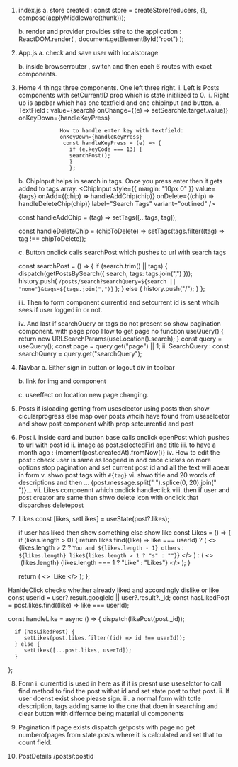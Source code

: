 1.  index.js
    a. store created :
    const store = createStore(reducers, {}, compose(applyMiddleware(thunk)));

    b. render and provider provides stire to the application : ReactDOM.render(
    <Provider store={store}>
    <App />
    </Provider>,
    document.getElementById("root")
    );

2.  App.js
    a. check and save user with localstorage

    b. inside browserrouter , switch and then each 6 routes with exact components.

3.  Home
    4 things three components. One left three right.
    i. Left is Posts components with setCurrentID prop which is state initilized to 0.
    ii. Right up is appbar which has one textfield and one chipinput and button.
    a. TextField : value={search}
    onChange={(e) => setSearch(e.target.value)}
    onKeyDown={handleKeyPress}

                     How to handle enter key with textfield:
                     onKeyDown={handleKeyPress}
                      const handleKeyPress = (e) => {
                        if (e.keyCode === 13) {
                        searchPost();
                        }
                        };

    b. ChipInput helps in search in tags. Once you press enter then it gets added to tags array.
    <ChipInput
    style={{ margin: "10px 0" }}
    value={tags}
    onAdd={(chip) => handleAddChip(chip)}
    onDelete={(chip) => handleDeleteChip(chip)}
    label="Search Tags"
    variant="outlined"
    />

    const handleAddChip = (tag) => setTags([...tags, tag]);

    const handleDeleteChip = (chipToDelete) =>
    setTags(tags.filter((tag) => tag !== chipToDelete));

    c. Button onclick calls searchPost which pushes to url with search tags

    const searchPost = () => {
    if (search.trim() || tags) {
    dispatch(getPostsBySearch({ search, tags: tags.join(",") }));
    history.push(
    `/posts/search?searchQuery=${search || "none"}&tags=${tags.join(",")}`
    );
    } else {
    history.push("/");
    }
    };

    iii. Then to form component currentid and setcurrent id is sent whcih sees if user logged in or not.

    iv. And last if searchQuery or tags do not present so show pagination component. with page prop
    How to get page no
    function useQuery() {
    return new URLSearchParams(useLocation().search);
    }
    const query = useQuery();
    const page = query.get("page") || 1;
    ii. SearchQuery : const searchQuery = query.get("searchQuery");

4.  Navbar
    a. Either sign in button or logout div in toolbar

    b. link for img and component

    c. useeffect on location new page changing.

5.  Posts
    if isloading getting from useselector using posts then show cicularprogress else map over posts whcih have found from useselcetor and show post component whith prop setcurrentid and post

6.  Post
    i. inside card and button base calls onclick openPost which pushes to url with post id
    ii. image as post.selectedFirl and title
    iii. to have a month ago : {moment(post.createdAt).fromNow()}
    iv. How to edit the post : check user is same as loogeed in and once clickes on more options stop pagination and set current post id and all the text will apear in form
    v. shwo post tags.with `#{tag}`
    vi. shwo title and 20 words of descriptions and then ...
    {post.message.split(" ").splice(0, 20).join(" ")}...
    vii. Likes compoennt which onclick handleclick
    viii. then if user and post creator are same then shwo delete icon with onclick that disparches deletepost

7.  Likes
    const [likes, setLikes] = useState(post?.likes);

    if user has liked then show something else show like
    const Likes = () => {
    if (likes.length > 0) {
    return likes.find((like) => like === userId) ? (
    <>
    <ThumbUpAltIcon fontSize="small" />
    &nbsp;
    {likes.length > 2
    ? `You and ${likes.length - 1} others`
    : `${likes.length} like${likes.length > 1 ? "s" : ""}`}
    </>
    ) : (
    <>
    <ThumbUpAltOutlined fontSize="small" />
    &nbsp;{likes.length} {likes.length === 1 ? "Like" : "Likes"}
    </>
    );
    }

    return (
    <>
    <ThumbUpAltOutlined fontSize="small" />
    &nbsp;Like
    </>
    );
    };

HanldeClick checks whether already liked and accordingly dislike or like
const userId = user?.result.googleId || user?.result?.\_id;
const hasLikedPost = post.likes.find((like) => like === userId);

const handleLike = async () => {
dispatch(likePost(post.\_id));

      if (hasLikedPost) {
         setLikes(post.likes.filter((id) => id !== userId));
      } else {
         setLikes([...post.likes, userId]);
      }

};

8. Form
   i. currentid is used in here as if it is presnt use useselctor to call find method to find the post withat id and set state post to that post.
   ii. If user doenst exist shoe please sign.
   iii. a normal form with totle description, tags adding same to the one that doen in searching and clear button with differnce being material ui components

9. Pagination
   if page exists dispatch getposts with page no
   get numberofpages from state.posts where it is calculated and set that to count field.

10. PostDetails
    /posts/:postid
